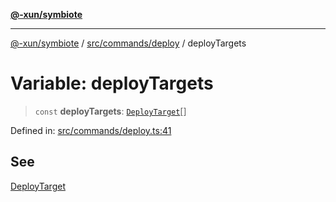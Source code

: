 [**@-xun/symbiote**](../../../../README.md)

***

[@-xun/symbiote](../../../../README.md) / [src/commands/deploy](../README.md) / deployTargets

# Variable: deployTargets

> `const` **deployTargets**: [`DeployTarget`](../enumerations/DeployTarget.md)[]

Defined in: [src/commands/deploy.ts:41](https://github.com/Xunnamius/symbiote/blob/d83dccf3f06ef592d9b9bfba8a64236063675ad1/src/commands/deploy.ts#L41)

## See

[DeployTarget](../enumerations/DeployTarget.md)
